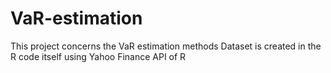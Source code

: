# VaR-estimation
This project concerns the VaR estimation methods
Dataset is created in the R code itself using Yahoo Finance API of R
